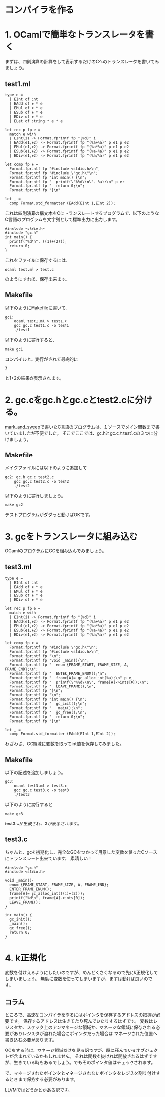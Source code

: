 # コンパイラを作る

# 1. OCamlで簡単なトランスレータを書く

まずは、四則演算の計算をして表示するだけのCへのトランスレータを書いてみましょう。

## test1.ml

	type e =
	  | EInt of int
	  | EAdd of e * e
	  | EMul of e * e
	  | ESub of e * e
	  | EDiv of e * e
	  | ELet of string * e * e

	let rec p fp e =
	  match e with
	  | EInt(i) -> Format.fprintf fp "(%d)" i
	  | EAdd(e1,e2) -> Format.fprintf fp "(%a+%a)" p e1 p e2
	  | EMul(e1,e2) -> Format.fprintf fp "(%a*%a)" p e1 p e2
	  | ESub(e1,e2) -> Format.fprintf fp "(%a-%a)" p e1 p e2
	  | EDiv(e1,e2) -> Format.fprintf fp "(%a/%a)" p e1 p e2

	let comp fp e =
	  Format.fprintf fp "#include <stdio.h>\n";
	  Format.fprintf fp "#include \"gc.h\"\n";
	  Format.fprintf fp "int main() {\n";
	  Format.fprintf fp "  printf(\"%%d\\n\", %a);\n" p e;
	  Format.fprintf fp "  return 0;\n";
	  Format.fprintf fp "}\n"

	let _ =
	  comp Format.std_formatter (EAdd(EInt 1,EInt 2));

これは四則演算の構文木をCにトランスレートするプログラムで、以下のようなC言語のプログラムを文字列として標準出力に出力します。

	#include <stdio.h>
	#include "gc.h"
	int main() {
	  printf("%d\n", ((1)+(2)));
	  return 0;
	}

これをファイルに保存するには、

	ocaml test.ml > test.c

のようにすれば、保存出来ます。

## Makefile

以下のようにMakefileに書いて、

	gc1:
		ocaml test1.ml > test1.c
		gcc gc.c test1.c -o test1
		./test1

以下のように実行すると、

	make gc1

コンパイルと、実行がされて最終的に

	3

と1+2の結果が表示されます。

# 2. gc.cをgc.hとgc.cとtest2.cに分ける。

[mark\_and\_sweep](../mark_and_sweep)で書いたC言語のプログラムは、１ソースでメイン関数まで書いていましたが不便でした。
そこでここでは、gc.hとgc.cとtest1.cの３つに分けましょう。

## Makefile

メイクファイルには以下のように追加して

	gc2: gc.h gc.c test2.c
		gcc gc.c test2.c -o test2
		./test2

以下のように実行しましょう。

	make gc2

テストプログラムがダダっと動けばOKです。


# 3. gcをトランスレータに組み込む

OCamlのプログラムにGCを組み込んでみましょう。

## test3.ml

	type e =
	  | EInt of int
	  | EAdd of e * e
	  | EMul of e * e
	  | ESub of e * e
	  | EDiv of e * e

	let rec p fp e =
	  match e with
	  | EInt(i) -> Format.fprintf fp "(%d)" i
	  | EAdd(e1,e2) -> Format.fprintf fp "(%a+%a)" p e1 p e2
	  | EMul(e1,e2) -> Format.fprintf fp "(%a*%a)" p e1 p e2
	  | ESub(e1,e2) -> Format.fprintf fp "(%a-%a)" p e1 p e2
	  | EDiv(e1,e2) -> Format.fprintf fp "(%a/%a)" p e1 p e2

	let comp fp e =
	  Format.fprintf fp "#include \"gc.h\"\n";
	  Format.fprintf fp "#include <stdio.h>\n";
	  Format.fprintf fp "\n";
	  Format.fprintf fp "void _main(){\n";
	  Format.fprintf fp "  enum {FRAME_START, FRAME_SIZE, A, FRAME_END};\n";
	  Format.fprintf fp "  ENTER_FRAME_ENUM();\n";
	  Format.fprintf fp "  frame[A]= gc_alloc_int(%a);\n" p e;
	  Format.fprintf fp "  printf(\"%%d\\n\", frame[A]->ints[0]);\n";
	  Format.fprintf fp "  LEAVE_FRAME();\n";
	  Format.fprintf fp "}\n";
	  Format.fprintf fp "\n";
	  Format.fprintf fp "int main() {\n";
	  Format.fprintf fp "  gc_init();\n";
	  Format.fprintf fp "  _main();\n";
	  Format.fprintf fp "  gc_free();\n";
	  Format.fprintf fp "  return 0;\n";
	  Format.fprintf fp "}\n"

	let _ =
	  comp Format.std_formatter (EAdd(EInt 1,EInt 2));


わざわざ、GC領域に変数を取ってint値を保存してみました。

## Makefile

以下の記述を追加しましょう。

	gc3:
		ocaml test3.ml > test3.c
		gcc gc.c test3.c -o test3
		./test3

以下のように実行すると

	make gc3

test3.cが生成され、3が表示されます。

## test3.c

ちゃんと、gcを初期化し、完全なGCをつかって用意した変数を使ったCソースにトランスレート出来ています。
素晴しい！

	#include "gc.h"
	#include <stdio.h>

	void _main(){
	  enum {FRAME_START, FRAME_SIZE, A, FRAME_END};
	  ENTER_FRAME_ENUM();
	  frame[A]= gc_alloc_int(((1)+(2)));
	  printf("%d\n", frame[A]->ints[0]);
	  LEAVE_FRAME();
	}

	int main() {
	  gc_init();
	  _main();
	  gc_free();
	  return 0;
	}

# 4. k正規化

変数を付けえるようにしたいのですが、めんどくさくなるので先にk正規化してしまいましょう。
無駄に変数を使ってしまいますが、まずは動けば良いのです。


## コラム

ところで、高速なコンパイラを作るにはポインタを保存するアドレスの把握が必要です。
保存するアドレスは生きてたり死んでいたりするはずです。
変数はレジスタか、スタック上のアンマネージな領域か、マネージな領域に保存される必要がありレジスタが溢れた場合にポインタだった場合は
マネージされた位置へ書き込む必要があります。

GCをする時は、マネージ領域だけを見る訳ですが、既に死んでいるオブジェクトが含まれているかもしれません。
それは関数を抜ければ開放されるはずですが、生きている時もあるでしょう。でもそのポインタ値はチェックされます。

で、マネージされたポインタとマネージされないポインタをレジスタ割り付けするときまで保持する必要があります。

LLVMではどうかとかある訳です。




